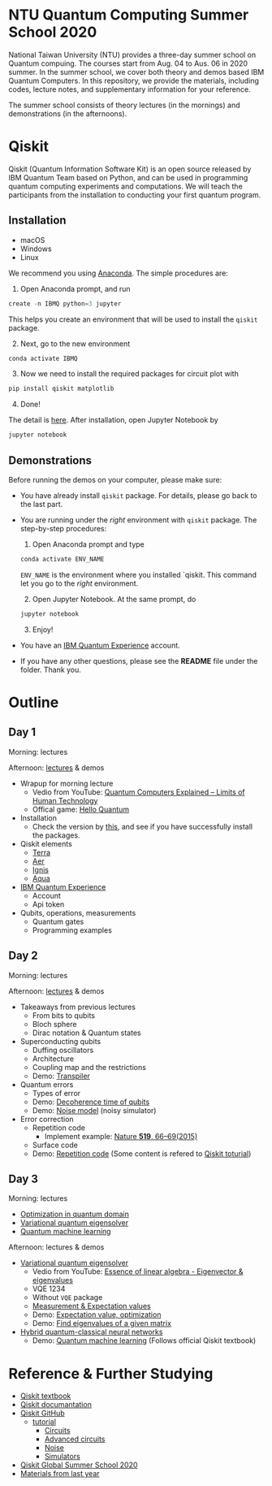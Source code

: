 # NTU Quantum Computing Summer School 2020
National Taiwan University (NTU) provides a three-day summer school on Quantum compuing. The courses start from Aug. 04 to Aus. 06 in 2020 summer. In the summer school, we cover both theory and demos based IBM Quantum Computers. In this repository, we provide the materials, including codes, lecture notes, and supplementary information for your reference.

The summer school consists of theory lectures (in the mornings) and demonstrations (in the afternoons).


# Qiskit
Qiskit (Quantum Information Software Kit) is an open source released by IBM Quantum Team based on Python, and can be used in programming quantum computing experiments and computations. We will teach the participants from the installation to conducting your first quantum program.

## Installation
- macOS
- Windows
- Linux

We recommend you using [Anaconda](https://www.anaconda.com/products/individual). The simple procedures are:
1. Open Anaconda prompt, and run
```javascript
create -n IBMQ python=3 jupyter
```
This helps you create an environment that will be used to install the `qiskit` package.

2. Next, go to the new environment
```javascript
conda activate IBMQ
```
3. Now we need to install the required packages for circuit plot with
```javascript
pip install qiskit matplotlib
```
4. Done!

The detail is [here](https://github.com/ycldingo/IBMQ/blob/master/README.md).
After installation, open Jupyter Notebook by
```javascript
jupyter notebook
```

## Demonstrations
Before running the demos on your computer, please make sure:

- You have already install `qiskit` package. For details, please go back to the last part.
- You are running under the *right* environment with `qiskit` package. The step-by-step procedures:
  1. Open Anaconda prompt and type
  ```javascript
  conda activate ENV_NAME
  ```
  `ENV_NAME` is the environment where you installed `qiskit. This command let you go to the *right* environment.
     
  2. Open Jupyter Notebook. At the same prompt, do
  ```javascript
  jupyter notebook
  ```
  
  3. Enjoy!
- You have an [IBM Quantum Experience](https://quantum-computing.ibm.com/) account.
- If you have any other questions, please see the **README** file under the folder. Thank you.


# Outline

## Day 1
Morning: lectures

Afternoon: [lectures](https://github.com/ycldingo/QuantumComputing_2020Summer/blob/master/Day1/Intro_Day_1.pdf) & demos
- Wrapup for morning lecture
  - Vedio from YouTube: [Quantum Computers Explained – Limits of Human Technology](https://www.youtube.com/watch?v=JhHMJCUmq28)
  - Offical game: [Hello Quantum](https://helloquantum.mybluemix.net/)
- Installation
  - Check the version by [this](https://github.com/ycldingo/QuantumComputing_2020Summer/blob/master/Day1/check_version.ipynb), and see if you have successfully install the packages.
- Qiskit elements
  - [Terra](https://github.com/Qiskit/qiskit-terra)
  - [Aer](https://github.com/Qiskit/qiskit-aer)
  - [Ignis](https://github.com/Qiskit/qiskit-ignis)
  - [Aqua](https://github.com/Qiskit/qiskit-aqua)
- [IBM Quantum Experience](https://quantum-computing.ibm.com/)
  - Account
  - Api token
- Qubits, operations, measurements
  - Quantum gates
  - Programming examples

## Day 2
Morning: lectures

Afternoon: [lectures](https://github.com/ycldingo/QuantumComputing_2020Summer/blob/master/Day2/Real_QuantumMachine_upload.pdf) & demos
- Takeaways from previous lectures
  - From bits to qubits
  - Bloch sphere
  - Dirac notation & Quantum states
- Superconducting qubits
  - Duffing oscillators
  - Architecture
  - Coupling map and the restrictions
  - Demo: [Transpiler](https://github.com/ycldingo/QuantumComputing_2020Summer/blob/master/Day2/transpiler.ipynb)
- Quantum errors
  - Types of error
  - Demo: [Decoherence time of qubits](https://github.com/ycldingo/QuantumComputing_2020Summer/blob/master/Day2/coherence_time.ipynb)
  - Demo: [Noise model](https://github.com/ycldingo/QuantumComputing_2020Summer/blob/master/Day2/noise_model.ipynb) (noisy simulator)
- Error correction
  - Repetition code
    - Implement example: [Nature **519**, 66–69(2015)](https://www.nature.com/articles/nature14270?draft=marketing)
  - Surface code
  - Demo: [Repetition code](https://github.com/ycldingo/QuantumComputing_2020Summer/blob/master/Day2/repetition_code.ipynb)
  (Some content is refered to [Qiskit toturial](https://github.com/Qiskit/qiskit-tutorials/blob/master/tutorials/noise/6_repetition_code.ipynb))


## Day 3
Morning: lectures
- [Optimization in quantum domain](https://github.com/ycldingo/QuantumComputing_2020Summer/blob/master/Day3/Qiskit-optimization_short_course.pdf)
- [Variational quantum eigensolver](https://github.com/ycldingo/QuantumComputing_2020Summer/blob/master/Day3/Variational_quantum_eigensolver_short_course.pdf)
- [Quantum machine learning](https://github.com/ycldingo/QuantumComputing_2020Summer/blob/master/Day3/Intro_Q_Machine_Learning_summer_short_course_2020_08_06.pdf)

Afternoon: lectures & demos
- [Variational quantum eigensolver](https://github.com/ycldingo/QuantumComputing_2020Summer/blob/master/Day3/Intro_Day_3.pdf)
  - Vedio from YouTube: [Essence of linear algebra - Eigenvector & eigenvalues](https://www.youtube.com/watch?v=PFDu9oVAE-g&list=PLZHQObOWTQDPD3MizzM2xVFitgF8hE_ab&index=15&t=0s)
  - VQE 1234
  - Without `VQE` package
  - [Measurement & Expectation values](https://github.com/ycldingo/QuantumComputing_2020Summer/blob/master/Day3/expectation.pdf)
  - Demo: [Expectation value, optimization](https://github.com/ycldingo/QuantumComputing_2020Summer/blob/master/Day3/VQE%20example.ipynb)
  - Demo: [Find eigenvalues of a given matrix](https://github.com/ycldingo/QuantumComputing_2020Summer/blob/master/Day3/VQE_0806.ipynb)
- [Hybrid quantum-classical neural networks](https://github.com/ycldingo/QuantumComputing_2020Summer/blob/master/Day3/Hybrid%20quantum-classical%20Neural%20Networks%20with%20PyTorch%20and%20Qiskit.pdf)
  - Demo: [Quantum machine learning](https://qiskit.org/textbook/ch-machine-learning/machine-learning-qiskit-pytorch.html)
  (Follows official Qiskit textbook)


# Reference & Further Studying
- [Qiskit textbook](https://qiskit.org/textbook/preface.html)
- [Qiskit documantation](https://qiskit.org/documentation/)
- [Qiskit GitHub](https://github.com/Qiskit)
  - [tutorial](https://github.com/Qiskit/qiskit-tutorials)
    - [Circuits](https://github.com/Qiskit/qiskit-tutorials/tree/master/tutorials/circuits)
    - [Advanced circuits](https://github.com/Qiskit/qiskit-tutorials/tree/master/tutorials/circuits_advanced)
    - [Noise](https://github.com/Qiskit/qiskit-tutorials/tree/master/tutorials/noise)
    - [Simulators](https://github.com/Qiskit/qiskit-tutorials/tree/master/tutorials/simulators)
- [Qiskit Global Summer School 2020](https://qiskit.org/events/summer-school/)
- [Materials from last year](https://github.com/m24639297/2019-summer-QC)
